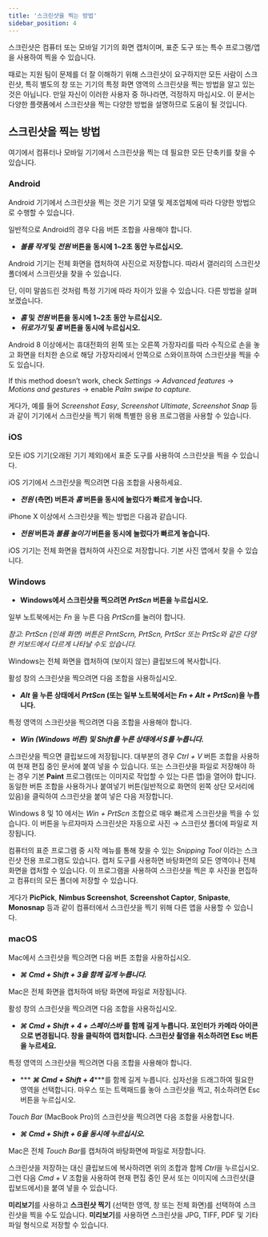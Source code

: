 ```yaml
---
title: '스크린샷을 찍는 방법'
sidebar_position: 4
---
```


스크린샷은 컴퓨터 또는 모바일 기기의 화면 캡처이며, 표준 도구 또는 특수 프로그램/앱을 사용하여 찍을 수 있습니다.

때로는 지원 팀이 문제를 더 잘 이해하기 위해 스크린샷이 요구하지만 모든 사람이 스크린샷, 특히 별도의 창 또는 기기의 특정 화면 영역의 스크린샷을 찍는 방법을 알고 있는 것은 아닙니다. 만일 자신이 이러한 사용자 중 하나라면, 걱정하지 마십시오. 이 문서는 다양한 플랫폼에서 스크린샷을 찍는 다양한 방법을 설명하므로 도움이 될 것입니다.

## 스크린샷을 찍는 방법

여기에서 컴퓨터나 모바일 기기에서 스크린샷을 찍는 데 필요한 모든 단축키를 찾을 수 있습니다.

### Android

Android 기기에서 스크린샷을 찍는 것은 기기 모델 및 제조업체에 따라 다양한 방법으로 수행할 수 있습니다.

일반적으로 Android의 경우 다음 버튼 조합을 사용해야 합니다.

- ***볼륨 작게* 및 *전원* 버튼을 동시에 1~2초 동안 누르십시오.**

Android 기기는 전체 화면을 캡처하여 사진으로 저장합니다. 따라서 갤러리의 스크린샷 폴더에서 스크린샷을 찾을 수 있습니다.

단, 이미 말씀드린 것처럼 특정 기기에 따라 차이가 있을 수 있습니다. 다른 방법을 살펴보겠습니다.

- ***홈* 및 *전원* 버튼을 동시에 1~2초 동안 누르십시오.**
- ***뒤로가기* 및 *홈* 버튼을 동시에 누르십시오.**

Android 8 이상에서는 휴대전화의 왼쪽 또는 오른쪽 가장자리를 따라 수직으로 손을 놓고 화면을 터치한 손으로 해당 가장자리에서 안쪽으로 스와이프하여 스크린샷을 찍을 수도 있습니다.

If this method doesn’t work, check *Settings* → *Advanced features* → *Motions and gestures* → enable *Palm swipe to capture*.

게다가, 예를 들어 *Screenshot Easy*, *Screenshot Ultimate*, *Screenshot Snap* 등과 같이 기기에서 스크린샷을 찍기 위해 특별한 응용 프로그램을 사용할 수 있습니다.

### iOS

모든 iOS 기기(오래된 기기 제외)에서 표준 도구를 사용하여 스크린샷을 찍을 수 있습니다.

iOS 기기에서 스크린샷을 찍으려면 다음 조합을 사용하세요.

- ***전원* (측면) 버튼과 *홈* 버튼을 동시에 눌렀다가 빠르게 놓습니다.**

iPhone X 이상에서 스크린샷을 찍는 방법은 다음과 같습니다.

- ***전원* 버튼과 *볼륨 높이기* 버튼을 동시에 눌렀다가 빠르게 놓습니다.**

iOS 기기는 전체 화면을 캡처하여 사진으로 저장합니다. 기본 사진 앱에서 찾을 수 있습니다.

### Windows

- **Windows에서 스크린샷을 찍으려면 *PrtScn* 버튼을 누르십시오.**

일부 노트북에서는 *Fn* 을 누른 다음 *PrtScn*를 눌러야 합니다.

*참고: PrtScn (인쇄 화면) 버튼은 PrntScrn, PrtScn, PrtScr 또는 PrtSc와 같은 다양한 키보드에서 다르게 나타날 수도 있습니다.*

Windows는 전체 화면을 캡처하여 (보이지 않는) 클립보드에 복사합니다.

활성 창의 스크린샷을 찍으려면 다음 조합을 사용하십시오.

- ***Alt* 을 누른 상태에서 *PrtScn* (또는 일부 노트북에서는 *Fn + Alt + PrtScn*)을 누릅니다.**

특정 영역의 스크린샷을 찍으려면 다음 조합을 사용해야 합니다.

- ****Win* (Windows 버튼) 및 *Shift*를 누른 상태에서 ***S***를 누릅니다.***

스크린샷을 찍으면 클립보드에 저장됩니다. 대부분의 경우 *Ctrl + V* 버튼 조합을 사용하여 현재 편집 중인 문서에 붙여 넣을 수 있습니다. 또는 스크린샷을 파일로 저장해야 하는 경우 기본 **Paint** 프로그램(또는 이미지로 작업할 수 있는 다른 앱)을 열어야 합니다. 동일한 버튼 조합을 사용하거나 붙여넣기 버튼(일반적으로 화면의 왼쪽 상단 모서리에 있음)을 클릭하여 스크린샷을 붙여 넣은 다음 저장합니다.

Windows 8 및 10 에서는 *Win + PrtScn* 조합으로 매우 빠르게 스크린샷을 찍을 수 있습니다. 이 버튼을 누르자마자 스크린샷은 자동으로 사진 → 스크린샷 폴더에 파일로 저장됩니다.

컴퓨터의 표준 프로그램 중 시작 메뉴를 통해 찾을 수 있는 *Snipping Tool* 이라는 스크린샷 전용 프로그램도 있습니다. 캡처 도구를 사용하면 바탕화면의 모든 영역이나 전체화면을 캡처할 수 있습니다. 이 프로그램을 사용하여 스크린샷을 찍은 후 사진을 편집하고 컴퓨터의 모든 폴더에 저장할 수 있습니다.

게다가 **PicPick**, **Nimbus Screenshot**, **Screenshot Captor**, **Snipaste**, **Monosnap** 등과 같이 컴퓨터에서 스크린샷을 찍기 위해 다른 앱을 사용할 수 있습니다.

### macOS

Mac에서 스크린샷을 찍으려면 다음 버튼 조합을 사용하십시오.

- ******⌘ Cmd + Shift + 3***을 함께 길게 누릅니다.***

Mac은 전체 화면을 캡처하여 바탕 화면에 파일로 저장됩니다.

활성 창의 스크린샷을 찍으려면 다음 조합을 사용하십시오.

- ***⌘ Cmd + Shift + 4 + 스페이스바* 를 함께 길게 누릅니다.  포인터가 카메라 아이콘으로 변경됩니다. 창을 클릭하여 캡처합니다. 스크린샷 촬영을 취소하려면 Esc 버튼을 누르세요.**

특정 영역의 스크린샷을 찍으려면 다음 조합을 사용해야 합니다.

- *** ***⌘ Cmd + Shift + 4******를 함께 길게 누릅니다. 십자선을 드래그하여 필요한 영역을 선택합니다. 마우스 또는 트랙패드를 놓아 스크린샷을 찍고, 취소하려면 Esc 버튼을 누르십시오.

*Touch Bar* (MacBook Pro)의 스크린샷을 찍으려면 다음 조합을 사용합니다.

- ******⌘ Cmd + Shift + 6***을 동시에 누르십시오.***

Mac은 전체 *Touch Bar*를 캡처하여 바탕화면에 파일로 저장합니다.

스크린샷을 저장하는 대신 클립보드에 복사하려면 위의 조합과 함께 *Ctrl*을 누르십시오. 그런 다음 *Cmd + V* 조합을 사용하여 현재 편집 중인 문서 또는 이미지에 스크린샷(클립보드에서)을 붙여 넣을 수 있습니다.

**미리보기**를 사용하고 **스크린샷 찍기** (선택한 영역, 창 또는 전체 화면)를 선택하여 스크린샷을 찍을 수도 있습니다. **미리보기**를 사용하면 스크린샷을 JPG, TIFF, PDF 및 기타 파일 형식으로 저장할 수 있습니다.
